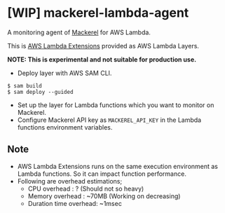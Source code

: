 # [WIP] mackerel-lambda-agent

A monitoring agent of [Mackerel](https://mackerel.io/) for AWS Lambda.

This is [AWS Lambda Extensions](https://aws.amazon.com/jp/blogs/compute/introducing-aws-lambda-extensions-in-preview/) provided as AWS Lambda Layers.

**NOTE: This is experimental and not suitable for production use.**

- Deploy layer with AWS SAM CLI.
```console
$ sam build
$ sam deploy --guided
```
- Set up the layer for Lambda functions which you want to monitor on Mackerel.
- Configure Mackerel API key as `MACKEREL_API_KEY` in the Lambda functions environment variables.

## Note
- AWS Lambda Extensions runs on the same execution environment as Lambda functions. So it can impact function performance.
- Following are overhead estimations;
  - CPU overhead          : ? (Should not so heavy)
  - Memory overhead       : ~70MB (Working on decreasing)
  - Duration time overhead: ~1msec